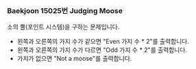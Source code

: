 ### Baekjoon 15025번 Judging Moose

소의 뿔(포인트 시스템)을 구하는 문제입니다.

- 왼쪽과 오른쪽의 가지 수가 같으면 "Even 가지 수 * 2"를 출력합니다.
- 왼쪽과 오른쪽의 가지 수가 다르면 "Odd 가지 수 * 2"를 출력합니다.
- 가지가 없으면 "Not a moose"를 출력합니다.
